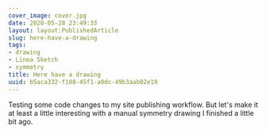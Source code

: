 ```yaml
---
cover_image: cover.jpg
date: 2020-05-28 23:49:33
layout: layout:PublishedArticle
slug: here-have-a-drawing
tags:
- drawing
- Linea Sketch
- symmetry
title: Here have a drawing
uuid: b5aca332-f108-45f1-a0dc-49b3aab02e19
---
```


Testing some code changes to my site publishing workflow.
But let's make it at least a little interesting with a manual symmetry drawing I finished a little bit ago.
